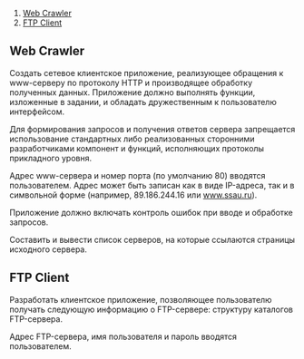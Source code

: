 ﻿1. [Web Crawler](#webcrawler)
2. [FTP Client](#ftpclient)

## Web Crawler <a name="webcrawler"></a>
     
Создать сетевое клиентское приложение, реализующее обращения к www-серверу по протоколу HTTP и производящее обработку полученных данных. Приложение должно выполнять функции, изложенные в задании, и обладать дружественным к пользователю интерфейсом.
     
Для формирования запросов и получения ответов сервера запрещается использование стандартных либо реализованных сторонними разработчиками компонент и функций, исполняющих протоколы прикладного уровня.
     
Адрес www-сервера и номер порта (по умолчанию 80) вводятся пользователем. Адрес может быть записан как в виде IP-адреса, так и в символьной форме (например, 89.186.244.16 или www.ssau.ru).
     
Приложение должно включать контроль ошибок при вводе и обработке запросов.
     
Составить и вывести список серверов, на которые ссылаются страницы исходного сервера.

## FTP Client <a name="ftpclient"></a>
     
Разработать клиентское приложение, позволяющее пользователю получать следующую информацию о FTP-сервере: структуру каталогов FTP-сервера.
     
Адрес FTP-сервера, имя пользователя и пароль вводятся пользователем.
